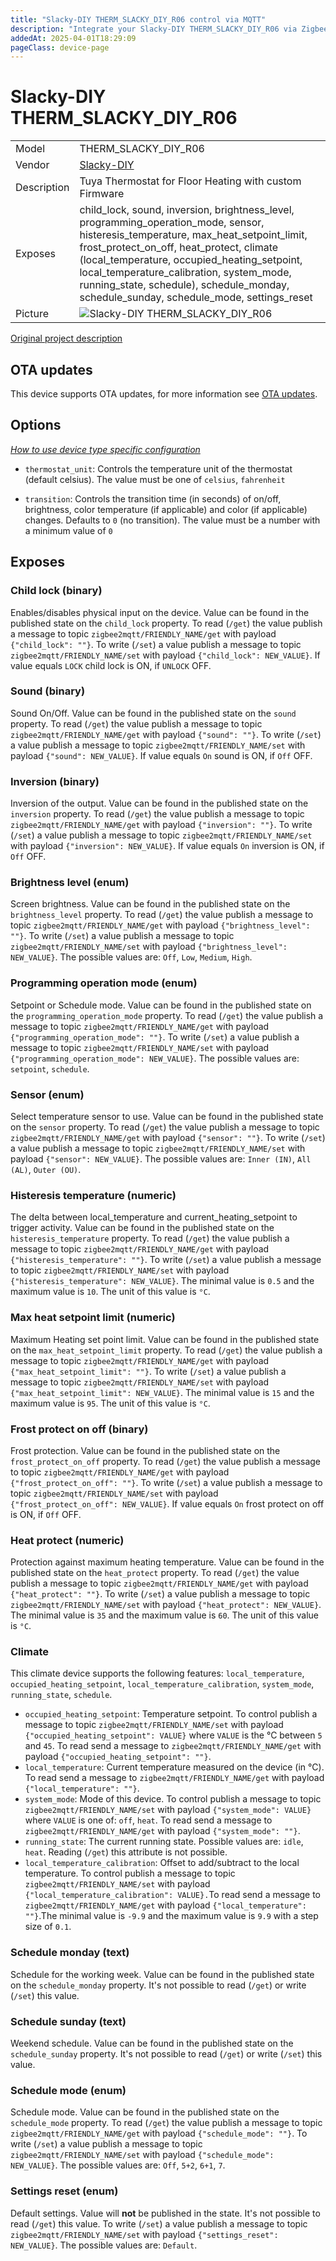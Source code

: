 ```yaml
---
title: "Slacky-DIY THERM_SLACKY_DIY_R06 control via MQTT"
description: "Integrate your Slacky-DIY THERM_SLACKY_DIY_R06 via Zigbee2MQTT with whatever smart home infrastructure you are using without the vendor's bridge or gateway."
addedAt: 2025-04-01T18:29:09
pageClass: device-page
---
```


<!-- !!!! -->
<!-- ATTENTION: This file is auto-generated through docgen! -->
<!-- You can only edit the "Notes"-Section between the two comment lines "Notes BEGIN" and "Notes END". -->
<!-- Do not use h1 or h2 heading within "## Notes"-Section. -->
<!-- !!!! -->

# Slacky-DIY THERM_SLACKY_DIY_R06

|     |     |
|-----|-----|
| Model | THERM_SLACKY_DIY_R06  |
| Vendor  | [Slacky-DIY](/supported-devices/#v=Slacky-DIY)  |
| Description | Tuya Thermostat for Floor Heating with custom Firmware |
| Exposes | child_lock, sound, inversion, brightness_level, programming_operation_mode, sensor, histeresis_temperature, max_heat_setpoint_limit, frost_protect_on_off, heat_protect, climate (local_temperature, occupied_heating_setpoint, local_temperature_calibration, system_mode, running_state, schedule), schedule_monday, schedule_sunday, schedule_mode, settings_reset |
| Picture | ![Slacky-DIY THERM_SLACKY_DIY_R06](https://www.zigbee2mqtt.io/images/devices/THERM_SLACKY_DIY_R06.png) |


<!-- Notes BEGIN: You can edit here. Add "## Notes" headline if not already present. -->
[Original project description](https://github.com/slacky1965/tuya_thermostat_zrd)
<!-- Notes END: Do not edit below this line -->


## OTA updates
This device supports OTA updates, for more information see [OTA updates](../guide/usage/ota_updates.md).


## Options
*[How to use device type specific configuration](../guide/configuration/devices-groups.md#specific-device-options)*

* `thermostat_unit`: Controls the temperature unit of the thermostat (default celsius). The value must be one of `celsius`, `fahrenheit`

* `transition`: Controls the transition time (in seconds) of on/off, brightness, color temperature (if applicable) and color (if applicable) changes. Defaults to `0` (no transition). The value must be a number with a minimum value of `0`


## Exposes

### Child lock (binary)
Enables/disables physical input on the device.
Value can be found in the published state on the `child_lock` property.
To read (`/get`) the value publish a message to topic `zigbee2mqtt/FRIENDLY_NAME/get` with payload `{"child_lock": ""}`.
To write (`/set`) a value publish a message to topic `zigbee2mqtt/FRIENDLY_NAME/set` with payload `{"child_lock": NEW_VALUE}`.
If value equals `LOCK` child lock is ON, if `UNLOCK` OFF.

### Sound (binary)
Sound On/Off.
Value can be found in the published state on the `sound` property.
To read (`/get`) the value publish a message to topic `zigbee2mqtt/FRIENDLY_NAME/get` with payload `{"sound": ""}`.
To write (`/set`) a value publish a message to topic `zigbee2mqtt/FRIENDLY_NAME/set` with payload `{"sound": NEW_VALUE}`.
If value equals `On` sound is ON, if `Off` OFF.

### Inversion (binary)
Inversion of the output.
Value can be found in the published state on the `inversion` property.
To read (`/get`) the value publish a message to topic `zigbee2mqtt/FRIENDLY_NAME/get` with payload `{"inversion": ""}`.
To write (`/set`) a value publish a message to topic `zigbee2mqtt/FRIENDLY_NAME/set` with payload `{"inversion": NEW_VALUE}`.
If value equals `On` inversion is ON, if `Off` OFF.

### Brightness level (enum)
Screen brightness.
Value can be found in the published state on the `brightness_level` property.
To read (`/get`) the value publish a message to topic `zigbee2mqtt/FRIENDLY_NAME/get` with payload `{"brightness_level": ""}`.
To write (`/set`) a value publish a message to topic `zigbee2mqtt/FRIENDLY_NAME/set` with payload `{"brightness_level": NEW_VALUE}`.
The possible values are: `Off`, `Low`, `Medium`, `High`.

### Programming operation mode (enum)
Setpoint or Schedule mode.
Value can be found in the published state on the `programming_operation_mode` property.
To read (`/get`) the value publish a message to topic `zigbee2mqtt/FRIENDLY_NAME/get` with payload `{"programming_operation_mode": ""}`.
To write (`/set`) a value publish a message to topic `zigbee2mqtt/FRIENDLY_NAME/set` with payload `{"programming_operation_mode": NEW_VALUE}`.
The possible values are: `setpoint`, `schedule`.

### Sensor (enum)
Select temperature sensor to use.
Value can be found in the published state on the `sensor` property.
To read (`/get`) the value publish a message to topic `zigbee2mqtt/FRIENDLY_NAME/get` with payload `{"sensor": ""}`.
To write (`/set`) a value publish a message to topic `zigbee2mqtt/FRIENDLY_NAME/set` with payload `{"sensor": NEW_VALUE}`.
The possible values are: `Inner (IN)`, `All (AL)`, `Outer (OU)`.

### Histeresis temperature (numeric)
The delta between local_temperature and current_heating_setpoint to trigger activity.
Value can be found in the published state on the `histeresis_temperature` property.
To read (`/get`) the value publish a message to topic `zigbee2mqtt/FRIENDLY_NAME/get` with payload `{"histeresis_temperature": ""}`.
To write (`/set`) a value publish a message to topic `zigbee2mqtt/FRIENDLY_NAME/set` with payload `{"histeresis_temperature": NEW_VALUE}`.
The minimal value is `0.5` and the maximum value is `10`.
The unit of this value is `°C`.

### Max heat setpoint limit (numeric)
Maximum Heating set point limit.
Value can be found in the published state on the `max_heat_setpoint_limit` property.
To read (`/get`) the value publish a message to topic `zigbee2mqtt/FRIENDLY_NAME/get` with payload `{"max_heat_setpoint_limit": ""}`.
To write (`/set`) a value publish a message to topic `zigbee2mqtt/FRIENDLY_NAME/set` with payload `{"max_heat_setpoint_limit": NEW_VALUE}`.
The minimal value is `15` and the maximum value is `95`.
The unit of this value is `°C`.

### Frost protect on off (binary)
Frost protection.
Value can be found in the published state on the `frost_protect_on_off` property.
To read (`/get`) the value publish a message to topic `zigbee2mqtt/FRIENDLY_NAME/get` with payload `{"frost_protect_on_off": ""}`.
To write (`/set`) a value publish a message to topic `zigbee2mqtt/FRIENDLY_NAME/set` with payload `{"frost_protect_on_off": NEW_VALUE}`.
If value equals `On` frost protect on off is ON, if `Off` OFF.

### Heat protect (numeric)
Protection against maximum heating temperature.
Value can be found in the published state on the `heat_protect` property.
To read (`/get`) the value publish a message to topic `zigbee2mqtt/FRIENDLY_NAME/get` with payload `{"heat_protect": ""}`.
To write (`/set`) a value publish a message to topic `zigbee2mqtt/FRIENDLY_NAME/set` with payload `{"heat_protect": NEW_VALUE}`.
The minimal value is `35` and the maximum value is `60`.
The unit of this value is `°C`.

### Climate 
This climate device supports the following features: `local_temperature`, `occupied_heating_setpoint`, `local_temperature_calibration`, `system_mode`, `running_state`, `schedule`.
- `occupied_heating_setpoint`: Temperature setpoint. To control publish a message to topic `zigbee2mqtt/FRIENDLY_NAME/set` with payload `{"occupied_heating_setpoint": VALUE}` where `VALUE` is the °C between `5` and `45`. To read send a message to `zigbee2mqtt/FRIENDLY_NAME/get` with payload `{"occupied_heating_setpoint": ""}`.
- `local_temperature`: Current temperature measured on the device (in °C). To read send a message to `zigbee2mqtt/FRIENDLY_NAME/get` with payload `{"local_temperature": ""}`.
- `system_mode`: Mode of this device. To control publish a message to topic `zigbee2mqtt/FRIENDLY_NAME/set` with payload `{"system_mode": VALUE}` where `VALUE` is one of: `off`, `heat`. To read send a message to `zigbee2mqtt/FRIENDLY_NAME/get` with payload `{"system_mode": ""}`.
- `running_state`: The current running state. Possible values are: `idle`, `heat`. Reading (`/get`) this attribute is not possible.
- `local_temperature_calibration`: Offset to add/subtract to the local temperature. To control publish a message to topic `zigbee2mqtt/FRIENDLY_NAME/set` with payload `{"local_temperature_calibration": VALUE}.`To read send a message to `zigbee2mqtt/FRIENDLY_NAME/get` with payload `{"local_temperature": ""}`.The minimal value is `-9.9` and the maximum value is `9.9` with a step size of `0.1`.

### Schedule monday (text)
Schedule for the working week.
Value can be found in the published state on the `schedule_monday` property.
It's not possible to read (`/get`) or write (`/set`) this value.

### Schedule sunday (text)
Weekend schedule.
Value can be found in the published state on the `schedule_sunday` property.
It's not possible to read (`/get`) or write (`/set`) this value.

### Schedule mode (enum)
Schedule mode.
Value can be found in the published state on the `schedule_mode` property.
To read (`/get`) the value publish a message to topic `zigbee2mqtt/FRIENDLY_NAME/get` with payload `{"schedule_mode": ""}`.
To write (`/set`) a value publish a message to topic `zigbee2mqtt/FRIENDLY_NAME/set` with payload `{"schedule_mode": NEW_VALUE}`.
The possible values are: `Off`, `5+2`, `6+1`, `7`.

### Settings reset (enum)
Default settings.
Value will **not** be published in the state.
It's not possible to read (`/get`) this value.
To write (`/set`) a value publish a message to topic `zigbee2mqtt/FRIENDLY_NAME/set` with payload `{"settings_reset": NEW_VALUE}`.
The possible values are: `Default`.

